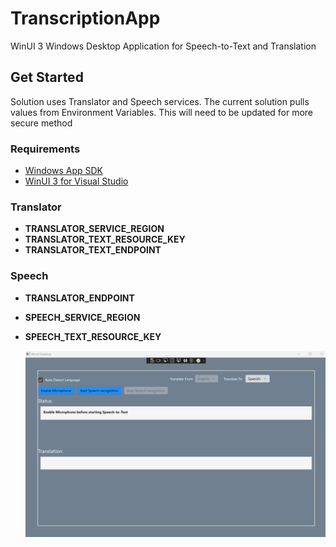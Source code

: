 # TranscriptionApp
WinUI 3  Windows Desktop Application for Speech-to-Text and Translation

## Get Started
Solution uses Translator and Speech services. The current solution pulls values from Environment Variables. This will need to be updated for more secure method

### Requirements 
- [Windows App SDK](https://learn.microsoft.com/en-us/windows/apps/windows-app-sdk/system-requirements#windows-app-sdk)
- [WinUI 3 for Visual Studio](https://learn.microsoft.com/en-us/windows/apps/windows-app-sdk/system-requirements#visual-studio-support-for-winui-3-tools)

### Translator
- **TRANSLATOR_SERVICE_REGION**
- **TRANSLATOR_TEXT_RESOURCE_KEY**
- **TRANSLATOR_TEXT_ENDPOINT**

### Speech
- **TRANSLATOR_ENDPOINT**
- **SPEECH_SERVICE_REGION**
- **SPEECH_TEXT_RESOURCE_KEY**

  ![Picture of Application](/TranscriptionApp/Assets/app.png)
